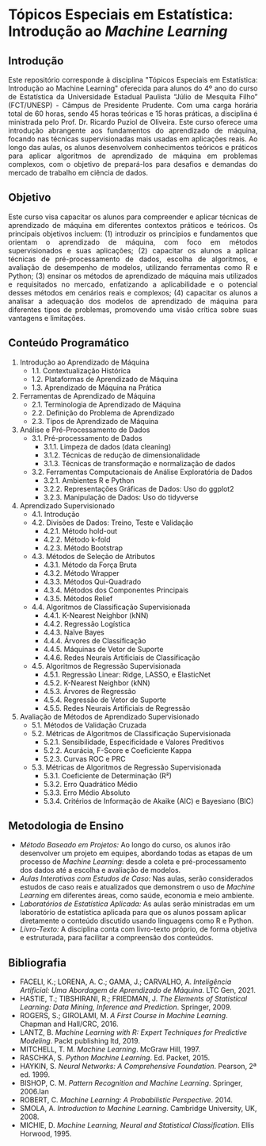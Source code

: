 # Tópicos Especiais em Estatística: Introdução ao *Machine Learning*

## Introdução

<div align="justify">
Este repositório corresponde à disciplina "Tópicos Especiais em Estatística: Introdução ao Machine Learning" oferecida para alunos do 4º ano do curso de Estatística da Universidade Estadual Paulista “Júlio de Mesquita Filho” (FCT/UNESP) - Câmpus de Presidente Prudente. Com uma carga horária total de 60 horas, sendo 45 horas teóricas e 15 horas práticas, a disciplina é ministrada pelo Prof. Dr. Ricardo Puziol de Oliveira. Este curso oferece uma introdução abrangente aos fundamentos do aprendizado de máquina, focando nas técnicas supervisionadas mais usadas em aplicações reais. Ao longo das aulas, os alunos desenvolvem conhecimentos teóricos e práticos para aplicar algoritmos de aprendizado de máquina em problemas complexos, com o objetivo de prepará-los para desafios e demandas do mercado de trabalho em ciência de dados.
</div>

## Objetivo

<div align="justify">
Este curso visa capacitar os alunos para compreender e aplicar técnicas de aprendizado de máquina em diferentes contextos práticos e teóricos. Os principais objetivos incluem: (1) introduzir os princípios e fundamentos que orientam o aprendizado de máquina, com foco em métodos supervisionados e suas aplicações; (2) capacitar os alunos a aplicar técnicas de pré-processamento de dados, escolha de algoritmos, e avaliação de desempenho de modelos, utilizando ferramentas como R e Python; (3) ensinar os métodos de aprendizado de máquina mais utilizados e requisitados no mercado, enfatizando a aplicabilidade e o potencial desses métodos em cenários reais e complexos; (4) capacitar os alunos a analisar a adequação dos modelos de aprendizado de máquina para diferentes tipos de problemas, promovendo uma visão crítica sobre suas vantagens e limitações.
</div>

## Conteúdo Programático

1. Introdução ao Aprendizado de Máquina
   - 1.1. Contextualização Histórica
   - 1.2. Plataformas de Aprendizado de Máquina
   - 1.3. Aprendizado de Máquina na Prática
2. Ferramentas de Aprendizado de Máquina
   - 2.1. Terminologia de Aprendizado de Máquina 
   - 2.2. Definição do Problema de Aprendizado
   - 2.3. Tipos de Aprendizado de Máquina
3. Análise e Pré-Processamento de Dados
   - 3.1. Pré-processamento de Dados
       - 3.1.1. Limpeza de dados (data cleaning) 
       - 3.1.2. Técnicas de redução de dimensionalidade
       - 3.1.3. Técnicas de transformação e normalização de dados
   - 3.2. Ferramentas Computacionais de Análise Exploratória de Dados
       - 3.2.1. Ambientes R e Python
       - 3.2.2. Representações Gráficas de Dados: Uso do ggplot2
       - 3.2.3. Manipulação de Dados: Uso do tidyverse
4. Aprendizado Supervisionado
   - 4.1. Introdução
   - 4.2. Divisões de Dados: Treino, Teste e Validação
       - 4.2.1. Método hold-out
       - 4.2.2. Método k-fold
       - 4.2.3. Método Bootstrap
   - 4.3. Métodos de Seleção de Atributos
       - 4.3.1. Método da Força Bruta
       - 4.3.2. Método Wrapper
       - 4.3.3. Métodos Qui-Quadrado
       - 4.3.4. Métodos dos Componentes Principais
       - 4.3.5. Métodos Relief
   - 4.4. Algoritmos de Classificação Supervisionada
       - 4.4.1. K-Nearest Neighbor (kNN)
       - 4.4.2. Regressão Logística
       - 4.4.3. Naïve Bayes
       - 4.4.4. Árvores de Classificação
       - 4.4.5. Máquinas de Vetor de Suporte
       - 4.4.6. Redes Neurais Artificiais de Classificação
   - 4.5. Algoritmos de Regressão Supervisionada
       - 4.5.1. Regressão Linear: Ridge, LASSO, e ElasticNet
       - 4.5.2. K-Nearest Neighbor (kNN)
       - 4.5.3. Árvores de Regressão
       - 4.5.4. Regressão de Vetor de Suporte
       - 4.5.5. Redes Neurais Artificiais de Regressão
5. Avaliação de Métodos de Aprendizado Supervisionado
   - 5.1. Métodos de Validação Cruzada 
   - 5.2. Métricas de Algoritmos de Classificação Supervisionada
       - 5.2.1. Sensibilidade, Especificidade e Valores Preditivos
       - 5.2.2. Acurácia, F-Score e Coeficiente Kappa
       - 5.2.3. Curvas ROC e PRC
   - 5.3. Métricas de Algoritmos de Regressão Supervisionada
       - 5.3.1. Coeficiente de Determinação (R²)
       - 5.3.2. Erro Quadrático Médio
       - 5.3.3. Erro Médio Absoluto
       - 5.3.4. Critérios de Informação de Akaike (AIC) e Bayesiano (BIC)

## Metodologia de Ensino

* *Método Baseado em Projetos:* Ao longo do curso, os alunos irão desenvolver um projeto em equipes, abordando todas as etapas de um processo de *Machine Learning*: desde a coleta e pré-processamento dos dados até a escolha e avaliação de modelos.
* *Aulas Interativas com Estudos de Caso:* Nas aulas, serão considerados estudos de caso reais e atualizados que demonstrem o uso de *Machine Learning* em diferentes áreas, como saúde, economia e meio ambiente.
* *Laboratórios de Estatística Aplicada:* As aulas serão ministradas em um laboratório de estatística aplicada para que os alunos possam aplicar diretamente o conteúdo discutido usando linguagens como R e Python.
* *Livro-Texto:* A disciplina conta com livro-texto próprio, de forma objetiva e estruturada, para facilitar a compreensão dos conteúdos.

## Bibliografia

* FACELI, K.; LORENA, A. C.; GAMA, J.; CARVALHO, A. *Inteligência Artificial: Uma Abordagem de Aprendizado de Máquina*. LTC Gen, 2021.
* HASTIE, T.; TIBSHIRANI, R.; FRIEDMAN, J. *The Elements of Statistical Learning: Data Mining, Inference and Prediction*. Springer, 2009. 
* ROGERS, S.; GIROLAMI, M. *A First Course in Machine Learning*. Chapman and Hall/CRC, 2016.
* LANTZ, B. *Machine Learning with R: Expert Techniques for Predictive Modeling*. Packt publishing ltd, 2019.
* MITCHELL, T. M. *Machine Learning*. McGraw Hill, 1997.
* RASCHKA, S. *Python Machine Learning*. Ed. Packet, 2015.
* HAYKIN, S. *Neural Networks: A Comprehensive Foundation*. Pearson, 2ª ed. 1999.
* BISHOP, C. M. *Pattern Recognition and Machine Learning*. Springer, 2006.Ian 
* ROBERT, C. *Machine Learning: A Probabilistic Perspective*. 2014.
* SMOLA, A. *Introduction to Machine Learning*. Cambridge University, UK, 2008.
* MICHIE, D. *Machine Learning, Neural and Statistical Classification*. Ellis Horwood, 1995.
